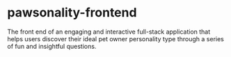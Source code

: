 # pawsonality-frontend
The front end of an engaging and interactive full-stack application that helps users discover their ideal pet owner personality type through a series of fun and insightful questions.
